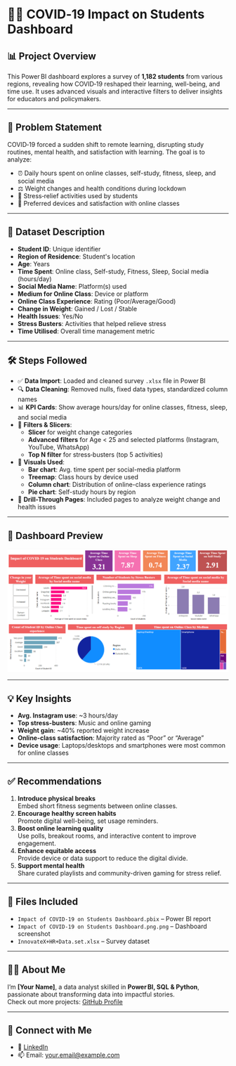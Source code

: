 # 👩‍🎓 COVID‑19 Impact on Students Dashboard

## 📊 Project Overview

This Power BI dashboard explores a survey of **1,182 students** from various regions, revealing how COVID‑19 reshaped their learning, well-being, and time use. It uses advanced visuals and interactive filters to deliver insights for educators and policymakers.

---

## 🧩 Problem Statement

COVID‑19 forced a sudden shift to remote learning, disrupting study routines, mental health, and satisfaction with learning. The goal is to analyze:

- ⏰ Daily hours spent on online classes, self-study, fitness, sleep, and social media  
- ⚖️ Weight changes and health conditions during lockdown  
- 🎯 Stress‑relief activities used by students  
- 📱 Preferred devices and satisfaction with online classes

---

## 📁 Dataset Description

- **Student ID**: Unique identifier  
- **Region of Residence**: Student's location  
- **Age**: Years  
- **Time Spent**: Online class, Self-study, Fitness, Sleep, Social media (hours/day)  
- **Social Media Name**: Platform(s) used  
- **Medium for Online Class**: Device or platform  
- **Online Class Experience**: Rating (Poor/Average/Good)  
- **Change in Weight**: Gained / Lost / Stable  
- **Health Issues**: Yes/No  
- **Stress Busters**: Activities that helped relieve stress  
- **Time Utilised**: Overall time management metric

---

## 🛠️ Steps Followed

- ✅ **Data Import**: Loaded and cleaned survey `.xlsx` file in Power BI  
- 🔍 **Data Cleaning**: Removed nulls, fixed data types, standardized column names  
- 📊 **KPI Cards**: Show average hours/day for online classes, fitness, sleep, and social media  
- 🔧 **Filters & Slicers**:  
  - **Slicer** for weight change categories  
  - **Advanced filters** for Age < 25 and selected platforms (Instagram, YouTube, WhatsApp)  
  - **Top N filter** for stress‑busters (top 5 activities)  
- 🎨 **Visuals Used**:  
  - **Bar chart**: Avg. time spent per social-media platform  
  - **Treemap**: Class hours by device used  
  - **Column chart**: Distribution of online-class experience ratings  
  - **Pie chart**: Self-study hours by region  
- 📂 **Drill-Through Pages**: Included pages to analyze weight change and health issues

---

## 📸 Dashboard Preview

![Dashboard Screenshot](https://github.com/Sathwik-pabba/Impact-of-covid-19-on-students-dashboard/blob/main/Impact%20of%20COVID-19%20on%20Students%20Dashboard.png.png)

---

## 💡 Key Insights

- **Avg. Instagram use**: ~3 hours/day  
- **Top stress-busters**: Music and online gaming  
- **Weight gain**: ~40% reported weight increase  
- **Online-class satisfaction**: Majority rated as “Poor” or “Average”  
- **Device usage**: Laptops/desktops and smartphones were most common for online classes

---

## ✅ Recommendations

1. **Introduce physical breaks**  
   Embed short fitness segments between online classes.  
2. **Encourage healthy screen habits**  
   Promote digital well-being, set usage reminders.  
3. **Boost online learning quality**  
   Use polls, breakout rooms, and interactive content to improve engagement.  
4. **Enhance equitable access**  
   Provide device or data support to reduce the digital divide.  
5. **Support mental health**  
   Share curated playlists and community-driven gaming for stress relief.

---

## 📁 Files Included

- `Impact of COVID-19 on Students Dashboard.pbix` – Power BI report  
- `Impact of COVID-19 on Students Dashboard.png.png` – Dashboard screenshot  
- `InnovateX+HR+Data.set.xlsx` – Survey dataset

---

## 🙋‍♂️ About Me

I’m **[Your Name]**, a data analyst skilled in **Power BI, SQL & Python**, passionate about transforming data into impactful stories.  
Check out more projects: [GitHub Profile](https://github.com/Sathwik-pabba)

---

## 🔗 Connect with Me

- 💼 [LinkedIn](https://linkedin.com/in/YourProfile)  
- 📫 Email: your.email@example.com

